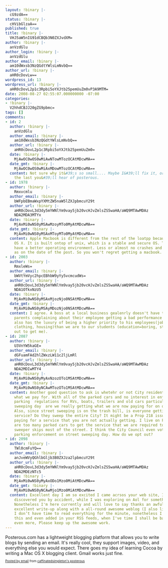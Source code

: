 ```yaml
---
layout: !binary |-
  cG9zdA==
status: !binary |-
  cHVibGlzaA==
published: true
title: !binary |-
  VHJ5aW5nIG91dCBQb3N0ZXJvdXM=
author: !binary |-
  anVzdGlu
author_login: !binary |-
  anVzdGlu
author_email: !binary |-
  am10dWxsb3NzQGdtYWlsLmNvbQ==
author_url: !binary |-
  aHR0cDovLw==
wordpress_id: 13
wordpress_url: !binary |-
  aHR0cDovL2p1c3Rpbi5oYXJtb25pemUuZm0vP3A9MTM=
date: 2008-08-27 02:55:07.000000000 -07:00
categories:
- !binary |-
  V2hhdCBJJ20gZG9pbmc=
tags: []
comments:
- id: 2
  author: !binary |-
    anVzdGlu
  author_email: !binary |-
    am10dWxsb3NzQGdtYWlsLmNvbQ==
  author_url: !binary |-
    aHR0cDovL2p1c3Rpbi5oYXJtb25pemUuZm0=
  date: !binary |-
    MjAwOC0wOS0wMiAwNTowMTozOCAtMDcwMA==
  date_gmt: !binary |-
    MjAwOC0wOS0wMiAxMDowMTozOCAtMDcwMA==
  content: Not sure why it&#39;s so small.... Maybe I&#39;ll fix it, or maybe that&#39;s
    the last you&#39;ll hear of posterous.
- id: 1978
  author: !binary |-
    Rmxvcmlu
  author_email: !binary |-
    bWFpbEBmaWxpYXMtZW5naW5lZXJpbmcuY29t
  author_url: !binary |-
    aHR0cDovL3d3dy5mYWNlYm9vay5jb20vcHJvZmlsZS5waHA/aWQ9MTAwMDAz
    NDA2MDA3MTYx
  date: !binary |-
    MjAxMi0wNS0yMSAwMzoyMTo0MyAtMDcwMA==
  date_gmt: !binary |-
    MjAxMi0wNS0yMSAxMToyMTo0MyAtMDcwMA==
  content: Apple Macbook is different from the rest of the loatpp because of its Mac
    OS X. It is built ontop of unix, which is a stable and secure OS. Thus users can
    have a better operating environment. Less or almost no crashes and no active virus
    as on the date of the post. So you won't regret getting a macbook.
- id: 2003
  author: !binary |-
    RmxleWs=
  author_email: !binary |-
    bWVtYmVyc2hpcEBhbW9yYy5vcmcudWs=
  author_url: !binary |-
    aHR0cDovL3d3dy5mYWNlYm9vay5jb20vcHJvZmlsZS5waHA/aWQ9MTAwMDAz
    NDA1OTkxNzU5
  date: !binary |-
    MjAxMi0wNS0yMSAxMjozNjo0NSAtMDcwMA==
  date_gmt: !binary |-
    MjAxMi0wNS0yMSAyMDozNjo0NSAtMDcwMA==
  content: I agree. A boss at a local business gealenrly doesn't have to deal with
    parents complaining about their employee getting a bad performance review. He
    also has the luxury of being a higher priority to his employees(job=money=food,
    clothing, housing)than we are to our students (education=boring, stupid, everyone's
    out to get me).
- id: 2087
  author: !binary |-
    U3VnYW5kaGE=
  author_email: !binary |-
    dGFuamFAd2hlZWxzLW11c2ljLmRl
  author_url: !binary |-
    aHR0cDovL3d3dy5mYWNlYm9vay5jb20vcHJvZmlsZS5waHA/aWQ9MTAwMDAz
    NDA2MDIwMTY4
  date: !binary |-
    MjAxMi0wNS0yMyAxNzozOTo1MSAtMDcwMA==
  date_gmt: !binary |-
    MjAxMi0wNS0yNCAwMTozOTo1MSAtMDcwMA==
  content: Another good question to ask is whetehr or not City residents are getting
    what we pay for. With all of the parked cars and no interest in enforcing existing
    parking  regulations for RVs, boats, trailers and old cars particularly on street
    sweeping day  are we really getting what we are now paying for on our trash bill?
    Also, since street sweeping is on the trash bill, is everyone getting street sweeping
    service? Do they sweep the entire City? It might be a Prop 218 issue if you are
    paying for a service that you are not actually getting. I live on Fulton and there
    are too many parked cars to get the service that we are required to pay for. The
    sweeper skips most of the street. I think the City Council even voted against
    parking enforcement on street sweeping day. How do we opt out?
- id: 2098
  author: !binary |-
    TWl0cmFuYQ==
  author_email: !binary |-
    anJveWVyQGhlbGljb3B0ZXJza2lpbmcuY29t
  author_url: !binary |-
    aHR0cDovL3d3dy5mYWNlYm9vay5jb20vcHJvZmlsZS5waHA/aWQ9MTAwMDAz
    NDA2MDEzNTc5
  date: !binary |-
    MjAxMi0wNS0yMyAxODo1Mzo0MiAtMDcwMA==
  date_gmt: !binary |-
    MjAxMi0wNS0yNCAwMjo1Mzo0MiAtMDcwMA==
  content: Excellent day I am so excited I came acrsos your web site, I must say i
    discovered you by accident, while I was exploring on Aol for something different,
    Nonetheless I'm here currently and will love to say thanks an awful lot for a
    excellent write-up along with a all-round awesome weblog (I also like the theme/design),
    I don’t have time to read everything for the minute, nonetheless I have book marked
    this and even added in your RSS feeds, when I've time I shall be back to read
    even more, Please keep up the awesome work.
---
```

<div dir="ltr">Posterous.com has a lightweight blogging platform that allows you to write blogs by sending an email. It's really cool, they support images, video, and everything else you would expect. There goes my idea of learning Cocoa by writing a Mac OS X blogging client. Gmail works just fine.</div>
<p style="font-size: 10px;"><a href="http://posterous.com">Posted by email</a> from <a style="border: none;" href="http://caffinatedsimpleton.posterous.com/trying-out-posterous-20">caffinatedsimpleton's posterous</a></p>
